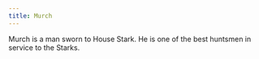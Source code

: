 ```yaml
---
title: Murch
---
```


Murch is a man sworn to House Stark. He is one of the best huntsmen in service to the Starks.


